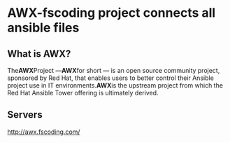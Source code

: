 # AWX-fscoding project connects all ansible files

## What is AWX?
The**AWX**Project —**AWX**for short — is an open source community project, sponsored by Red Hat, that enables users to better control their Ansible project use in IT environments.**AWX**is the upstream project from which the Red Hat Ansible Tower offering is ultimately derived.


## Servers
http://awx.fscoding.com/
